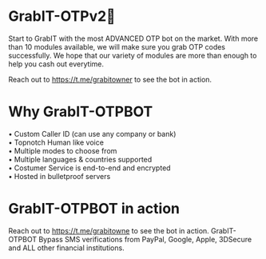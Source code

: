 # GrabIT-OTPv2🤖

Start to GrabIT with the most ADVANCED OTP bot on the market. With more than 10 modules available, we will make sure you grab OTP codes successfully. We hope that our variety of modules are more than enough to help you cash out everytime.

Reach out to https://t.me/grabitowner to see the bot in action.

# Why GrabIT-OTPBOT

• Custom Caller ID (can use any company or bank) <br>
• Topnotch Human like voice <br>
• Multiple modes to choose from <br>
• Multiple languages & countries supported <br>
• Costumer Service is end-to-end and encrypted <br>
• Hosted in bulletproof servers

# GrabIT-OTPBOT in action 

Reach out to https://t.me/grabitowne to see the bot in action. GrabIT-OTPBOT Bypass SMS verifications from PayPal, Google, Apple, 3DSecure and ALL other financial institutions.
